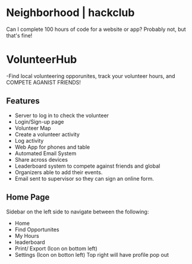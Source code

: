 # Neighborhood | hackclub
Can I complete 100 hours of code for a website or app? Probably not, but that's fine!

# VolunteerHub
-Find local volunteering opporunites, track your volunteer hours, and COMPETE AGANIST FRIENDS!

## Features
- Server to log in to check the volunteer
- Login/Sign-up page
- Volunteer Map
- Create a volunteer activity
- Log activity
- Web App for phones and table
- Automated Email System
- Share across devices
- Leaderboard system to compete against friends and global
- Organizers able to add their events. 
- Email sent to supervisor so they can sign an online form.

## Home Page
Sidebar on the left side to navigate between the following:
- Home 
- Find Opportunites
- My Hours 
- leaderboard
- Print/ Export (Icon on bottom left)
- Settings (Icon on botton left)
Top right will have profile pop out